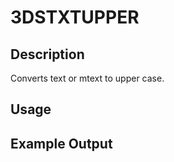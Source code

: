 # 3DSTXTUPPER

## Description

Converts text or mtext to upper case.

## Usage

## Example Output
```
```

